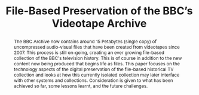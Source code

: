 ---
abstract: The BBC Archive now contains around 15 Petabytes (single copy) of uncompressed
  audio-visual files that have been created from videotapes since 2007. This process
  is still on-going, creating an ever growing file-based collection of the BBC's television
  history. This is of course in addition to the new content now being produced that
  begins life as files. This paper focuses on the technology aspects of the digital
  preservation of the file-based historical TV collection and looks at how this currently
  isolated collection may later interface with other systems and collections. Consideration
  is given to what has been achieved so far, some lessons learnt, and the future challenges.
creators:
- Thomas Heritage
date: null
document_url: https://services.phaidra.univie.ac.at/api/object/o:378038/download
grand_parent: iPRES
institutions: []
keywords:
- television
- digitisation
- preservation
- migration
- archive
- library
- mxf
- oais
- lto
- lisbon
landing_page_url: https://phaidra.univie.ac.at/o:378038
language: eng
layout: publication
license: CC BY-SA 2.0 AT
notes_url: null
parent: iPRES 2013
publication_type: paper
size: 529078
slides_url: null
source_name: iPRES
stream_url: null
title: File-Based Preservation of the BBC’s Videotape Archive
year: 2013
---